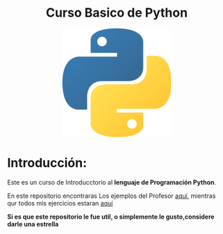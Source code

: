 <div align="center"> <h1>Curso Basico de Python</h1></div>

<div align="center"> <img src="https://raw.githubusercontent.com/EliazBobadilla/POO-y-Algoritmos-con-Python/main/Notas/src/python.png" width="250"> </div>

# Introducción:

Este es un curso de Introducctorio al **lenguaje de Programación Python**.

En este repositorio encontraras Los ejemplos del Profesor [aquí](./EjerciciosDelProfesor), mientras qur todos mis ejercicios estaran [aquí](./Desarrollo)

**Si es que este repositorio le fue util, o simplemente le gusto,considere darle una estrella**